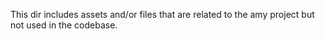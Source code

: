 This dir includes assets and/or files that are related
to the amy project but not used in the codebase.